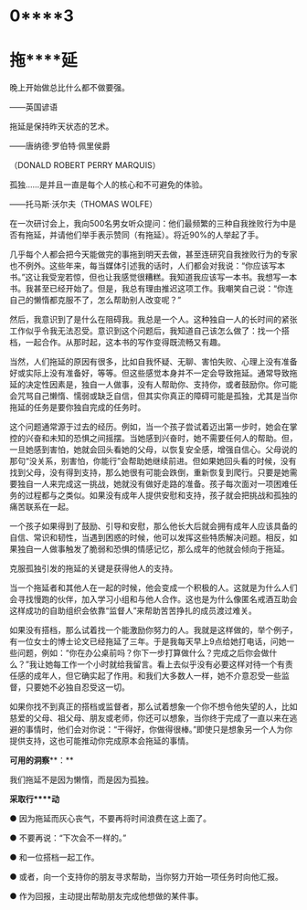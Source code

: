    

# **0****3**

# **拖****延**

晚上开始做总比什么都不做要强。

——英国谚语

拖延是保持昨天状态的艺术。

——唐纳德·罗伯特·佩里侯爵

（DONALD ROBERT PERRY MARQUIS）

孤独……是并且一直是每个人的核心和不可避免的体验。

——托马斯·沃尔夫（THOMAS WOLFE）

在一次研讨会上，我向500名男女听众提问：他们最频繁的三种自我挫败行为中是否有拖延，并请他们举手表示赞同（有拖延）。将近90%的人举起了手。

几乎每个人都会把今天能做完的事拖到明天去做，甚至连研究自我挫败行为的专家也不例外。这些年来，每当媒体引述我的话时，人们都会对我说：“你应该写本书。”这让我受宠若惊，但也让我感觉很糟糕。我知道我应该写一本书。我想写一本书。我甚至已经开始了。但是，我总有理由推迟这项工作。我嘲笑自己说：“你连自己的懒惰都克服不了，怎么帮助别人改变呢？”

然后，我意识到了是什么在阻碍我。我总是一个人。这种独自一人的长时间的紧张工作似乎令我无法忍受。意识到这个问题后，我知道自己该怎么做了：找一个搭档，一起合作。从那时起，这本书的写作变得既流畅又有趣。

当然，人们拖延的原因有很多，比如自我怀疑、无聊、害怕失败、心理上没有准备好或实际上没有准备好，等等。但这些感觉本身并不一定会导致拖延。通常导致拖延的决定性因素是，独自一人做事，没有人帮助你、支持你，或者鼓励你。你可能会咒骂自己懒惰、懦弱或缺乏自信，但其实你真正的障碍可能是孤独，尤其是当你拖延的任务是要你独自完成的任务时。

这个问题通常源于过去的经历。例如，当一个孩子尝试着迈出第一步时，她会在掌控的兴奋和未知的恐惧之间摇摆。当她感到兴奋时，她不需要任何人的帮助。但，一旦她感到害怕，她就会回头看她的父母，以恢复安全感，增强自信心。父母说的那句“没关系，别害怕，你能行”会帮助她继续前进。但如果她回头看的时候，没有找到父母，没有得到支持，那么她很有可能会跌倒，重新恢复到爬行。只要是她需要独自一人来完成这一挑战，她就没有做好走路的准备。孩子每次面对一项困难任务的过程都与之类似。如果没有成年人提供安慰和支持，孩子就会把挑战和孤独的痛苦联系在一起。

一个孩子如果得到了鼓励、引导和安慰，那么他长大后就会拥有成年人应该具备的自信、常识和韧性，当遇到困惑的时候，他可以发挥这些特质解决问题。相反，如果独自一人做事触发了脆弱和恐惧的情感记忆，那么成年的他就会倾向于拖延。

克服孤独引发的拖延的关键是获得他人的支持。

当一个拖延者和其他人在一起的时候，他会变成一个积极的人。这就是为什么人们会寻找慢跑的伙伴，加入学习小组和与他人合作。这也是为什么像匿名戒酒互助会这样成功的自助组织会依靠“监督人”来帮助苦苦挣扎的成员渡过难关。

如果没有搭档，那么试着找一个能激励你努力的人。我就是这样做的，举个例子，有一位女士的博士论文已经拖延了三年。于是我每天早上9点给她打电话，问她一些问题，例如：“你在办公桌前吗？你下一步打算做什么？完成之后你会做什么？”我让她每工作一个小时就给我留言。看上去似乎没有必要这样对待一个有责任感的成年人，但它确实起了作用。和我们大多数人一样，她不介意忍受一些监督，只要她不必独自忍受这一切。

如果你找不到真正的搭档或监督者，那么试着想象一个你不想令他失望的人，比如慈爱的父母、祖父母、朋友或老师，你还可以想象，当你终于完成了一直以来在逃避的事情时，他们会对你说：“干得好，你做得很棒。”即使只是想象另一个人为你提供支持，这也可能推动你完成原本会拖延的事情。

**可****用****的****洞****察****：**

我们拖延不是因为懒惰，而是因为孤独。

**采****取****行****动**

● 因为拖延而灰心丧气，不要再将时间浪费在这上面了。

● 不要再说：“下次会不一样的。”

● 和一位搭档一起工作。

● 或者，向一个支持你的朋友寻求帮助，当你努力开始一项任务时向他汇报。

● 作为回报，主动提出帮助朋友完成他想做的某件事。